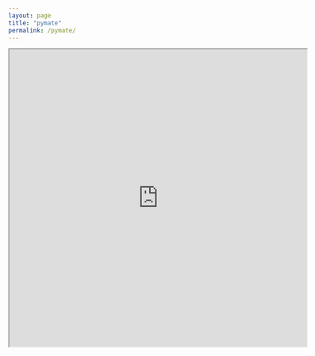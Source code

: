 ```yaml
---
layout: page
title: "pymate"
permalink: /pymate/
---
```


<iframe src="https://pymate.azurewebsites.net/" style="width:600px;height:600px"></iframe>